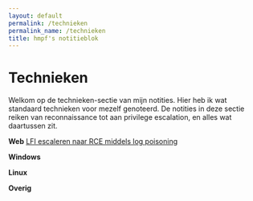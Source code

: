 ```yaml
---
layout: default
permalink: /technieken
permalink_name: /technieken
title: hmpf's notitieblok
---
```


# **Technieken**

Welkom op de technieken-sectie van mijn notities. Hier heb ik wat standaard technieken voor mezelf genoteerd. De notities in deze sectie reiken van reconnaissance tot aan privilege escalation, en alles wat daartussen zit. 

**Web**
[LFI escaleren naar RCE middels log poisoning](https://fpmh.github.io/technieken/LFI-naar-RCE)

**Windows**

**Linux**

**Overig**




